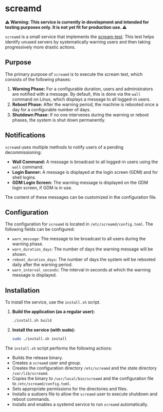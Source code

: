 # screamd

**⚠️ Warning: This service is currently in development and intended for testing purposes only. It is not yet fit for production use. ⚠️**

`screamd` is a small service that implements the [scream-test](https://www.microsoft.com/insidetrack/blog/microsoft-uses-a-scream-test-to-silence-its-unused-servers/). This test helps identify unused servers by systematically warning users and then taking progressively more drastic actions.

## Purpose

The primary purpose of `screamd` is to execute the scream test, which consists of the following phases:

1.  **Warning Phase:** For a configurable duration, users and administrators are notified with a message. By default, this is done via the `wall` command on Linux, which displays a message to all logged-in users.
2.  **Reboot Phase:** After the warning period, the machine is rebooted once a day for a configurable number of days.
3.  **Shutdown Phase:** If no one intervenes during the warning or reboot phases, the system is shut down permanently.

## Notifications

`screamd` uses multiple methods to notify users of a pending decommissioning:

*   **Wall Command:** A message is broadcast to all logged-in users using the `wall` command.
*   **Login Banner:** A message is displayed at the login screen (GDM) and for shell logins.
*   **GDM Login Screen:** The warning message is displayed on the GDM login screen, if GDM is in use.

The content of these messages can be customized in the configuration file.

## Configuration

The configuration for `screamd` is located in `/etc/screamd/config.toml`. The following fields can be configured:

*   `warn_message`: The message to be broadcast to all users during the warning phase.
*   `warn_duration_days`: The number of days the warning message will be shown.
*   `reboot_duration_days`: The number of days the system will be rebooted daily after the warning period.
*   `warn_interval_seconds`: The interval in seconds at which the warning message is displayed.

## Installation

To install the service, use the `install.sh` script.

1.  **Build the application (as a regular user):**
    ```bash
    ./install.sh build
    ```

2.  **Install the service (with sudo):**
    ```bash
    sudo ./install.sh install
    ```

The `install.sh` script performs the following actions:

*   Builds the release binary.
*   Creates a `screamd` user and group.
*   Creates the configuration directory `/etc/screamd` and the state directory `/var/lib/screamd`.
*   Copies the binary to `/usr/local/bin/screamd` and the configuration file to `/etc/screamd/config.toml`.
*   Sets appropriate permissions for the directories and files.
*   Installs a sudoers file to allow the `screamd` user to execute shutdown and reboot commands.
*   Installs and enables a systemd service to run `screamd` automatically.